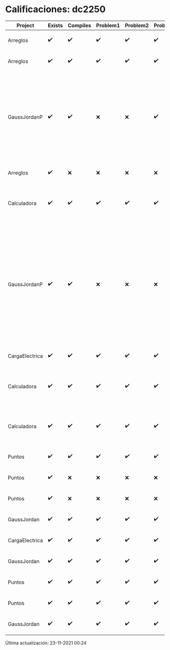 # Calificaciones: dc2250
|Project|Exists|Compiles|Problem1|Problem2|Problem3|Extra|CommitHash|CommitDate|CheckDate|Comments|DueDate|Grade|
|-|-|-|-|-|-|-|-|-|-|-|-|-|
|Arreglos|✔️|✔️|✔️|✔️|✔️|✔️|c9b283d40f435f805ef97940f125e8000cf3a3e2|28-09-2021 21:12:07|28-09-2021 22:04:11|nan|24-09-2021 21:00:00|8.0|
|Arreglos|✔️|✔️|✔️|✔️|✔️|✔️|413ac53747cc1b188a12d5e513d6734badf2b86d|23-09-2021 23:06:57|23-09-2021 23:27:44|nan|24-09-2021 21:00:00|10.0|
|GaussJordanP|✔️|✔️|❌|❌|✔️|❌|938cd23bd6b996db705f98fbef57fdb77b2323f3|22-11-2021 18:35:39|23-11-2021 00:22:56|No aplica correctamente el método de Gauss-Jordan-No aplica correctamente el método de Gauss-Jordan-No intercambia las filas cuando un pivote es cero|19-11-2021 21:00:00|6.333333333333333|
|Arreglos|✔️|❌|❌|❌|❌|❌|adc837d67c797b75868b7bd18d843f7a0d3ce176|22-09-2021 18:55:23|22-09-2021 19:34:03|Tu código no compila|24-09-2021 21:00:00|5.0|
|Calculadora|✔️|✔️|✔️|✔️|✔️|❌|ba6b1b5497ace7dc1a7164e64fb9eed163cf2cd3|22-09-2021 18:27:52|22-09-2021 19:33:21|No sale con código diferente de cero con división entre cero|17-09-2021 21:00:00|8.0|
|GaussJordanP|✔️|✔️|❌|❌|❌|❌|33153c2dfe7e56a76c0df3de6ee418e6f5bee6ff|21-11-2021 22:00:49|21-11-2021 23:52:33|No aplica correctamente el método de Gauss-Jordan-No aplica correctamente el método de Gauss-Jordan-No avisa al usuario que el sistema no tiene solución-No intercambia las filas cuando un pivote es cero|19-11-2021 21:00:00|5.0|
|CargaElectrica|✔️|✔️|✔️|✔️|✔️|✔️|33153c2dfe7e56a76c0df3de6ee418e6f5bee6ff|21-11-2021 22:00:49|21-11-2021 23:51:16|¡Excelente trabajo!|08-11-2021 21:00:00|5.0|
|Calculadora|✔️|✔️|✔️|✔️|✔️|❌|76ad488f4e3d1a5a08306c9adb281b9199341cb4|21-09-2021 22:41:02|21-09-2021 23:20:28|No sale con código diferente de cero con división entre cero|17-09-2021 21:00:00|8.0|
|Calculadora|✔️|✔️|✔️|✔️|✔️|❌|e1e020f83517186b70cf01f0e772f50ecdfce1a5|17-09-2021 13:02:37|17-09-2021 13:11:45|No sale con código diferente de cero con división entre cero|17-09-2021 21:00:00|10.0|
|Puntos|✔️|✔️|✔️|✔️|✔️|✔️|cf43ccccc7796b6dff9efa8ad58168f3e248ae86|15-10-2021 22:14:20|15-10-2021 23:50:08|nan|15-10-2021 21:00:00|10.0|
|Puntos|✔️|❌|❌|❌|❌|❌|b3277d37cb6033c2001868d8e59f73d30bc2c92b|15-10-2021 18:13:30|15-10-2021 18:29:24|Tu código no compila|15-10-2021 21:00:00|5.0|
|Puntos|✔️|❌|❌|❌|❌|❌|cb635584523b296bfca70e8aabec2b5cdd525beb|14-10-2021 22:53:46|14-10-2021 23:31:43|Tu código no compila|15-10-2021 21:00:00|5.0|
|GaussJordan|✔️|✔️|✔️|✔️|✔️|✔️|cb635584523b296bfca70e8aabec2b5cdd525beb|14-10-2021 22:53:46|14-10-2021 23:30:21|nan|01-10-2021 21:00:00|5.0|
|CargaElectrica|✔️|✔️|✔️|✔️|✔️|✔️|e4db8ffdc5534011c21b0782962de79148613d3a|08-11-2021 18:21:23|08-11-2021 21:11:44|¡Excelente trabajo!|08-11-2021 21:00:00|10.0|
|GaussJordan|✔️|✔️|✔️|✔️|✔️|✔️|72c03dff5e47db4df07f3882e78dadb607c8745d|06-11-2021 22:03:13|08-11-2021 21:09:34|¡Excelente trabajo!|01-10-2021 21:00:00|5.0|
|Puntos|✔️|✔️|✔️|✔️|✔️|✔️|72c03dff5e47db4df07f3882e78dadb607c8745d|06-11-2021 22:03:13|08-11-2021 21:10:55|¡Excelente trabajo!|15-10-2021 21:00:00|5.0|
|Puntos|✔️|✔️|✔️|✔️|✔️|✔️|89ecc666c59977adf89fdd28abe382748fc767c9|05-11-2021 22:43:33|06-11-2021 02:07:43|¡Excelente trabajo!|15-10-2021 21:00:00|5.0|
|GaussJordan|✔️|✔️|✔️|✔️|✔️|✔️|86ae772e23f78a331bcbde8f9dd7582e8d5d89ae|01-10-2021 14:53:49|01-10-2021 14:57:46|nan|01-10-2021 21:00:00|10.0|

Última actualización: 23-11-2021 00:24